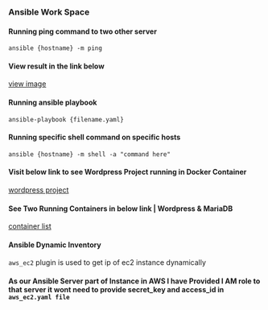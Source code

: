 ### Ansible Work Space

#### Running ping command to two other server 
`ansible {hostname} -m ping`
#### View result in the link below 
[view image](https://exadel.s3.eu-central-1.amazonaws.com/ansible.jpg)

#### Running ansible playbook 
`ansible-playbook {filename.yaml}`

#### Running specific shell command on specific hosts
`ansible {hostname} -m shell -a "command here"`

#### Visit below link to see Wordpress Project running in Docker Container
[wordpress project](https://exadel.s3.eu-central-1.amazonaws.com/ansible_wordpress.jpg)

#### See Two Running Containers in below link | Wordpress & MariaDB
[container list](https://exadel.s3.eu-central-1.amazonaws.com/ansible_container.jpg)

#### Ansible Dynamic Inventory
`aws_ec2` plugin is used to get ip of ec2 instance dynamically 

#### As our Ansible Server part of Instance in AWS I have Provided I AM role to that server it wont need to provide secret_key and access_id in `aws_ec2.yaml file`